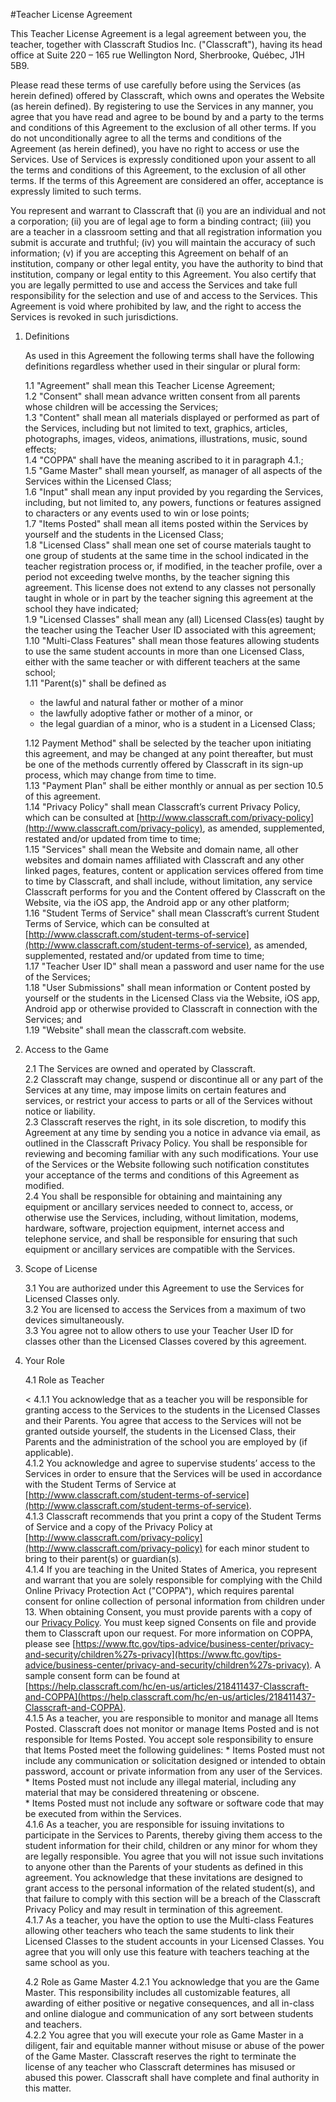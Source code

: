 #Teacher License Agreement

This Teacher License Agreement is a legal agreement between you, the teacher, together with Classcraft Studios Inc. ("Classcraft"), having its head office at Suite 220 – 165 rue Wellington Nord, Sherbrooke, Québec, J1H 5B9.

Please read these terms of use carefully before using the Services (as herein defined) offered by Classcraft, which owns and operates the Website (as herein defined). By registering to use the Services in any manner, you agree that you have read and agree to be bound by and a party to the terms and conditions of this Agreement to the exclusion of all other terms. If you do not unconditionally agree to all the terms and conditions of the Agreement (as herein defined), you have no right to access or use the Services. Use of Services is expressly conditioned upon your assent to all the terms and conditions of this Agreement, to the exclusion of all other terms. If the terms of this Agreement are considered an offer, acceptance is expressly limited to such terms.

You represent and warrant to Classcraft that (i) you are an individual and not a corporation; (ii) you are of legal age to form a binding contract; (iii) you are a teacher in a classroom setting and that all registration information you submit is accurate and truthful; (iv) you will maintain the accuracy of such information; (v) if you are accepting this Agreement on behalf of an institution, company or other legal entity, you have the authority to bind that institution, company or legal entity to this Agreement. You also certify that you are legally permitted to use and access the Services and take full responsibility for the selection and use of and access to the Services. This Agreement is void where prohibited by law, and the right to access the Services is revoked in such jurisdictions.

1.  Definitions
    
    As used in this Agreement the following terms shall have the following definitions regardless whether used in their singular or plural form:  

	1.1  "Agreement" shall mean this Teacher License Agreement;  
	1.2  "Consent" shall mean advance written consent from all parents whose children will be accessing the Services;  
	1.3  "Content" shall mean all materials displayed or performed as part of the Services, including but not limited to text, graphics, articles, photographs, images, videos, animations, illustrations, music, sound effects;  
	1.4  "COPPA" shall have the meaning ascribed to it in paragraph 4.1.;  
	1.5  "Game Master" shall mean yourself, as manager of all aspects of the Services within the Licensed Class;  
	1.6  "Input" shall mean any input provided by you regarding the Services, including, but not limited to, any powers, functions or features assigned to characters or any events used to win or lose points;  
	1.7  "Items Posted" shall mean all items posted within the Services by yourself and the students in the Licensed Class;  
	1.8  "Licensed Class" shall mean one set of course materials taught to one group of students at the same time in the school indicated in the teacher registration process or, if modified, in the teacher profile, over a period not exceeding twelve months, by the teacher signing this agreement. This license does not extend to any classes not personally taught in whole or in part by the teacher signing this agreement at the school they have indicated;  
	1.9  "Licensed Classes" shall mean any (all) Licensed Class(es) taught by the teacher using the Teacher User ID associated with this agreement;  
	1.10  "Multi-Class Features" shall mean those features allowing students to use the same student accounts in more than one Licensed Class, either with the same teacher or with different teachers at the same school;  
	1.11  "Parent(s)" shall be defined as  
    * the lawful and natural father or mother of a minor
    * the lawfully adoptive father or mother of a minor, or
    * the legal guardian of a minor, who is a student in a Licensed Class;  
    
	1.12  Payment Method" shall be selected by the teacher upon initiating this agreement, and may be changed at any point thereafter, but must be one of the methods currently offered by Classcraft in its sign-up process, which may change from time to time.  
	1.13  "Payment Plan" shall be either monthly or annual as per section 10.5 of this agreement.  
	1.14  "Privacy Policy" shall mean Classcraft’s current Privacy Policy, which can be consulted at  [http://www.classcraft.com/privacy-policy](http://www.classcraft.com/privacy-policy), as amended, supplemented, restated and/or updated from time to time;  
	1.15  "Services" shall mean the Website and domain name, all other websites and domain names affiliated with Classcraft and any other linked pages, features, content or application services offered from time to time by Classcraft, and shall include, without limitation, any service Classcraft performs for you and the Content offered by Classcraft on the Website, via the iOS app, the Android app or any other platform;  
	1.16   "Student Terms of Service" shall mean Classcraft’s current Student Terms of Service, which can be consulted at  [http://www.classcraft.com/student-terms-of-service](http://www.classcraft.com/student-terms-of-service), as amended, supplemented, restated and/or updated from time to time;  
	1.17  "Teacher User ID" shall mean a password and user name for the use of the Services;  
	1.18  "User Submissions" shall mean information or Content posted by yourself or the students in the Licensed Class via the Website, iOS app, Android app or otherwise provided to Classcraft in connection with the Services; and  
	1.19  "Website" shall mean the classcraft.com website.
	
2.  Access to the Game
    
	2.1  The Services are owned and operated by Classcraft.  
	2.2  Classcraft may change, suspend or discontinue all or any part of the Services at any time, may impose limits on certain features and services, or restrict your access to parts or all of the Services without notice or liability.  
	2.3  Classcraft reserves the right, in its sole discretion, to modify this Agreement at any time by sending you a notice in advance via email, as outlined in the Classcraft Privacy Policy. You shall be responsible for reviewing and becoming familiar with any such modifications. Your use of the Services or the Website following such notification constitutes your acceptance of the terms and conditions of this Agreement as modified.  
	2.4  You shall be responsible for obtaining and maintaining any equipment or ancillary services needed to connect to, access, or otherwise use the Services, including, without limitation, modems, hardware, software, projection equipment, internet access and telephone service, and shall be responsible for ensuring that such equipment or ancillary services are compatible with the Services.

3.  Scope of License
    
	3.1  You are authorized under this Agreement to use the Services for Licensed Classes only.  
	3.2  You are licensed to access the Services from a maximum of two devices simultaneously.  
	3.3  You agree not to allow others to use your Teacher User ID for classes other than the Licensed Classes covered by this agreement.

4.  Your Role

	4.1  Role as Teacher  

	<	4.1.1  You acknowledge that as a teacher you will be responsible for granting access to the Services to the students in the Licensed Classes and their Parents. You agree that access to the Services will not be granted outside yourself, the students in the Licensed Class, their Parents and the administration of the school you are employed by (if applicable).  
		4.1.2  You acknowledge and agree to supervise students’ access to the Services in order to ensure that the Services will be used in accordance with the Student Terms of Service at  [http://www.classcraft.com/student-terms-of-service](http://www.classcraft.com/student-terms-of-service).  
		4.1.3  Classcraft recommends that you print a copy of the Student Terms of Service and a copy of the Privacy Policy at  [http://www.classcraft.com/privacy-policy](http://www.classcraft.com/privacy-policy)  for each minor student to bring to their parent(s) or guardian(s).  
		4.1.4  If you are teaching in the United States of America, you represent and warrant that you are solely responsible for complying with the Child Online Privacy Protection Act ("COPPA"), which requires parental consent for online collection of personal information from children under 13. When obtaining Consent, you must provide parents with a copy of our  [Privacy Policy](http://www.classcraft.com/privacy-policy). You must keep signed Consents on file and provide them to Classcraft upon our request. For more information on COPPA, please see  [https://www.ftc.gov/tips-advice/business-center/privacy-and-security/children%27s-privacy](https://www.ftc.gov/tips-advice/business-center/privacy-and-security/children%27s-privacy). A sample consent form can be found at  [https://help.classcraft.com/hc/en-us/articles/218411437-Classcraft-and-COPPA](https://help.classcraft.com/hc/en-us/articles/218411437-Classcraft-and-COPPA).  
		4.1.5  As a teacher, you are responsible to monitor and manage all Items Posted. Classcraft does not monitor or manage Items Posted and is not responsible for Items Posted. You accept sole responsibility to ensure that Items Posted meet the following guidelines:
	    * Items Posted must not include any communication or solicitation designed or intended to obtain password, account or private information from any user of the Services.  
	    * Items Posted must not include any illegal material, including any material that may be considered threatening or obscene.  
	    * Items Posted must not include any software or software code that may be executed from within the Services.  
	    4.1.6  As a teacher, you are responsible for issuing invitations to participate in the Services to Parents, thereby giving them access to the student information for their child, children or any minor for whom they are legally responsible. You agree that you will not issue such invitations to anyone other than the Parents of your students as defined in this agreement. You acknowledge that these invitations are designed to grant access to the personal information of the related student(s), and that failure to comply with this section will be a breach of the Classcraft Privacy Policy and may result in termination of this agreement.  
	    4.1.7  As a teacher, you have the option to use the Multi-class Features allowing other teachers who teach the same students to link their Licensed Classes to the student accounts in your Licensed Classes. You agree that you will only use this feature with teachers teaching at the same school as you.

	4.2  Role as Game Master 
        	4.2.1  You acknowledge that you are the Game Master. This responsibility includes all customizable features, all awarding of either positive or negative consequences, and all in-class and online dialogue and communication of any sort between students and teachers.  
		4.2.2  You agree that you will execute your role as Game Master in a diligent, fair and equitable manner without misuse or abuse of the power of the Game Master. Classcraft reserves the right to terminate the license of any teacher who Classcraft determines has misused or abused this power. Classcraft shall have complete and final authority in this matter.
